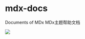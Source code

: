# mdx-docs

Documents of MDx
MDx主题帮助文档

<img src="https://api.travis-ci.com/yrccondor/mdx-docs.svg?branch=master">
